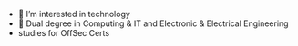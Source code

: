 - 👀 I’m interested in technology
- 🌱 Dual degree in Computing & IT and Electronic & Electrical Engineering
- studies for OffSec Certs
<!---
ripeax/ripeax is a ✨ special ✨ repository because its `README.md` (this file) appears on your GitHub profile.
You can click the Preview link to take a look at your changes.
--->
